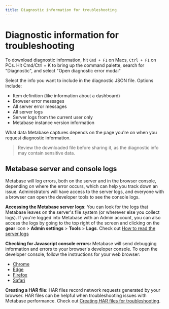 ```yaml
---
title: Diagnostic information for troubleshooting
---
```


# Diagnostic information for troubleshooting

To download diagnostic information, hit `Cmd + F1` on Macs, `Ctrl + F1` on PCs. Hit Cmd/Ctrl + K to bring up the command palette, search for "Diagnostic", and select "Open diagnostic error modal"

Select the info you want to include in the diagnostic JSON file. Options include:

- Item definition (like information about a dashboard)
- Browser error messages
- All server error messages
- All server logs
- Server logs from the current user only
- Metabase instance version information

What data Metabase captures depends on the page you're on when you request diagnostic information.

> Review the downloaded file before sharing it, as the diagnostic info may contain sensitive data.

## Metabase server and console logs

Metabase will log errors, both on the server and in the browser console, depending on where the error occurs, which can help you track down an issue. Administrators will have access to the server logs, and everyone with a browser can open the developer tools to see the console logs.

**Accessing the Metabase server logs**: You can look for the logs that Metabase leaves on the server's file system (or wherever else you collect logs). If you're logged into Metabase with an Admin account, you can also access the logs by going to the top right of the screen and clicking on the **gear** icon > **Admin settings** > **Tools** > **Logs**. Check out [How to read the server logs](./server-logs.md)

**Checking for Javascript console errors:** Metabase will send debugging information and errors to your browser's developer console. To open the developer console, follow the instructions for your web browser:

- [Chrome](https://developers.google.com/web/tools/chrome-devtools/open#console)
- [Edge](https://docs.microsoft.com/en-us/microsoft-edge/devtools-guide-chromium)
- [Firefox](https://firefox-source-docs.mozilla.org/devtools-user/)
- [Safari](https://support.apple.com/guide/safari-developer/develop-menu-dev39df999c1/mac)

**Creating a HAR file**: HAR files record network requests generated by your browser. HAR files can be helpful when troubleshooting issues with Metabase performance. Check out [Creating HAR files for troubleshooting](./create-har-file.md).
